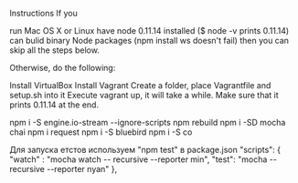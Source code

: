 Instructions
If you

run Mac OS X or Linux
have node 0.11.14 installed ($ node -v prints 0.11.14)
can bulid binary Node packages (npm install ws doesn't fail)
then you can skip all the steps below.

Otherwise, do the following:

Install VirtualBox
Install Vagrant
Create a folder, place Vagrantfile and setup.sh into it
Execute vagrant up, it will take a while. Make sure that it prints 0.11.14 at the end.

npm i -S engine.io-stream --ignore-scripts
npm rebuild
npm i -SD mocha chai
npm i request
npm i -S bluebird
npm i -S co




Для запуска етстов используем "npm test" в package.json
  "scripts": {
    "watch" : "mocha watch -- recursive --reporter min",
    "test": "mocha --recursive --reporter nyan"
  },

